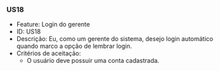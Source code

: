 ### US18

- Feature: Login do gerente
- ID: US18
- Descrição: Eu, como um gerente do sistema, desejo login automático quando marco a opção de lembrar login.
- Critérios de aceitação:
    * O usuário deve possuir uma conta cadastrada.